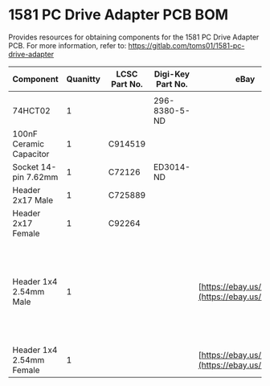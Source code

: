 # 1581 PC Drive Adapter PCB BOM
Provides resources for obtaining components for the 1581 PC Drive Adapter PCB. For more information, refer to: https://gitlab.com/toms01/1581-pc-drive-adapter

| Component                | Quanitty | LCSC Part No. | Digi-Key Part No. | eBay                                             | Notes                                                                         |
| ------------------------ | -------- | ------------- | ----------------- | ------------------------------------------------ | ----------------------------------------------------------------------------- |
|                          |          |               |                   |                                                  |                                                                               |
| 74HCT02                  | 1        |               | 296-8380-5-ND     |                                                  |                                                                               |
| 100nF Ceramic Capacitor  | 1        | C914519       |                   |                                                  |                                                                               |
| Socket 14-pin 7.62mm     | 1        | C72126        | ED3014-ND         |                                                  |                                                                               |
| Header 2x17 Male         | 1        | C725889       |                   |                                                  |                                                                               |
| Header 2x17 Female       | 1        | C92264        |                   |                                                  |                                                                               |
| Header 1x4 2.54mm Male   | 1        |               |                   | [https://ebay.us/rCc2Lz](https://ebay.us/rCc2Lz) | Angled or straight header substitued for keyed 1x4 floppy drive power header. |
| Header 1x4 2.54mm Female | 1        |               |                   | [https://ebay.us/lgWk5i](https://ebay.us/lgWk5i) |                                                                               |
